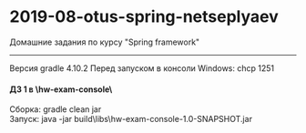 # 2019-08-otus-spring-netseplyaev
Домашние задания по курсу "Spring framework"
***
Версия gradle 4.10.2
Перед запуском в консоли Windows: chcp 1251
#### ДЗ 1 в \hw-exam-console\
Сборка: gradle clean jar <br>
Запуcк: java -jar build\libs\hw-exam-console-1.0-SNAPSHOT.jar
